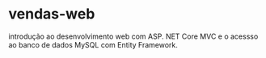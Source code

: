 # vendas-web
introdução ao desenvolvimento web com ASP. NET Core MVC e o acessso ao banco de dados MySQL com Entity Framework.
